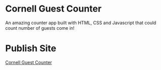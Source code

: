 # Cornell Guest Counter
An amazing counter app built with HTML, CSS and Javascript that could count number of guests come in!

# Publish Site
[Cornell Guest Counter](https://cornell-guest-counter.netlify.app)


